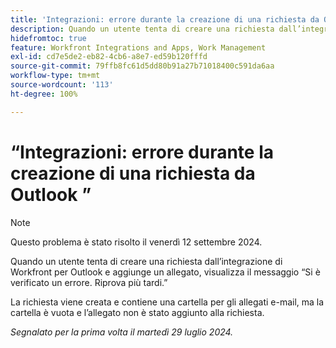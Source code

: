 ```yaml
---
title: 'Integrazioni: errore durante la creazione di una richiesta da Outlook'
description: Quando un utente tenta di creare una richiesta dall’integrazione di Workfront per Outlook e aggiunge un allegato, visualizza il messaggio Si è verificato un errore. Riprova più tardi.
hidefromtoc: true
feature: Workfront Integrations and Apps, Work Management
exl-id: cd7e5de2-eb82-4cb6-a8e7-ed59b120fffd
source-git-commit: 79ffb8fc61d5dd80b91a27b71018400c591da6aa
workflow-type: tm+mt
source-wordcount: '113'
ht-degree: 100%

---
```


# “Integrazioni: errore durante la creazione di una richiesta da Outlook ”

>[!NOTE]
>
>Questo problema è stato risolto il venerdì 12 settembre 2024.

Quando un utente tenta di creare una richiesta dall’integrazione di Workfront per Outlook e aggiunge un allegato, visualizza il messaggio “Si è verificato un errore. Riprova più tardi.”

La richiesta viene creata e contiene una cartella per gli allegati e-mail, ma la cartella è vuota e l’allegato non è stato aggiunto alla richiesta.

_Segnalato per la prima volta il martedì 29 luglio 2024._
